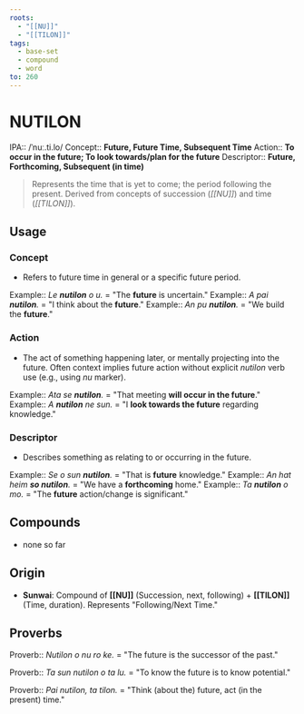 ```yaml
---
roots:
  - "[[NU]]"
  - "[[TILON]]"
tags:
  - base-set
  - compound
  - word
to: 260
---
```

# NUTILON

IPA::				/ˈnuː.ti.lo/
Concept::		**Future, Future Time, Subsequent Time**
Action::		**To occur in the future; To look towards/plan for the future**
Descriptor::	**Future, Forthcoming, Subsequent (in time)**

> Represents the time that is yet to come; the period following the present. Derived from concepts of succession (*[[NU]]*) and time (*[[TILON]]*).

## Usage

### Concept
*   Refers to future time in general or a specific future period.

Example::   *Le **nutilon** o u.* = "The **future** is uncertain."
Example::   *A pai **nutilon**.* = "I think about the **future**."
Example::   *An pu **nutilon**.* = "We build the **future**."

### Action
*   The act of something happening later, or mentally projecting into the future. Often context implies future action without explicit *nutilon* verb use (e.g., using *nu* marker).

Example::   *Ata se **nutilon**.* = "That meeting **will occur in the future**."
Example::   *A **nutilon** ne sun.* = "I **look towards the future** regarding knowledge."

### Descriptor
*   Describes something as relating to or occurring in the future.

Example::   *Se o sun **nutilon**.* = "That is **future** knowledge."
Example::   *An hat heim **so nutilon**.* = "We have a **forthcoming** home."
Example::   *Ta **nutilon** o mo.* = "The **future** action/change is significant."

## Compounds
* none so far

## Origin
*   **Sunwai**: Compound of **[[NU]]** (Succession, next, following) + **[[TILON]]** (Time, duration). Represents "Following/Next Time."

## Proverbs

Proverb:: *Nutilon o nu ro ke.* = "The future is the successor of the past."

Proverb:: *Ta sun nutilon o ta lu.* = "To know the future is to know potential."

Proverb:: *Pai nutilon, ta tilon.* = "Think (about the) future, act (in the present) time."